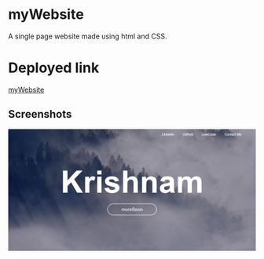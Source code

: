 
# myWebsite

A single page website made using html and CSS.


# Deployed link

[myWebsite](https://flashingcards.github.io/myWeb/)


## Screenshots

![App Screenshot](https://github.com/flashingCards/myWeb/blob/main/Screenshot01.png)
